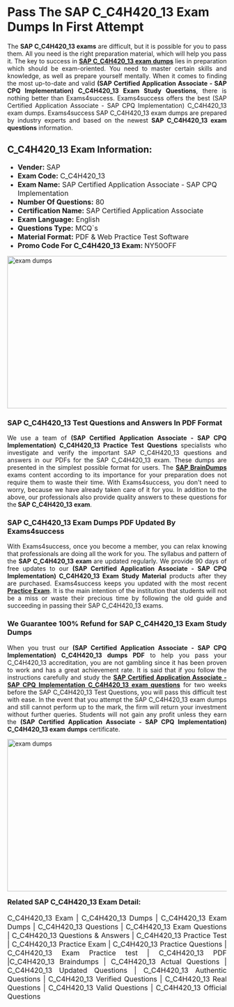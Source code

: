 <h1><strong><strong>Pass The SAP C_C4H420_13 Exam Dumps In First Attempt</strong></strong></h1> <p style="text-align:justify">The <strong>SAP C_C4H420_13 exams</strong> are difficult, but it is possible for you to pass them. All you need is the right preparation material, which will help you pass it. The key to success in <a href="https://www.exams4success.com/sap/c_c4h420_13-pdf-exam-dumps"><strong>SAP C_C4H420_13 exam dumps</strong></a> lies in preparation which should be exam-oriented. You need to master certain skills and knowledge, as well as prepare yourself mentally. When it comes to finding the most up-to-date and valid <strong>(SAP Certified Application Associate - SAP CPQ Implementation) C_C4H420_13 Exam Study Questions</strong>, there is nothing better than Exams4success. Exams4success offers the best (SAP Certified Application Associate - SAP CPQ Implementation) C_C4H420_13 exam dumps. Exams4success SAP C_C4H420_13 exam dumps are prepared by industry experts and based on the newest <strong>SAP C_C4H420_13 exam questions</strong> information.</p> <h2><strong><strong>C_C4H420_13 Exam Information:</strong></strong></h2> <ul> <li><span style="font-size:16px"><strong>Vender:</strong> SAP</span></li> <li><span style="font-size:16px"><strong>Exam Code:</strong> C_C4H420_13</span></li> <li><span style="font-size:16px"><strong>Exam Name:</strong> SAP Certified Application Associate - SAP CPQ Implementation</span></li> <li><span style="font-size:16px"><strong>Number Of Questions:</strong> 80</span></li> <li><span style="font-size:16px"><strong>Certification Name:</strong> SAP Certified Application Associate</span></li> <li><span style="font-size:16px"><strong>Exam Language:</strong> English</span></li> <li><span style="font-size:16px"><strong>Questions Type:</strong> MCQ`s</span></li> <li><span style="font-size:16px"><strong>Material Format:</strong> PDF & Web Practice Test Software</span></li> <li><span style="font-size:16px"><strong>Promo Code For C_C4H420_13 Exam: </strong>NY50OFF</span></li> </ul> <p><a href="https://www.exams4success.com/sap/c_c4h420_13-pdf-exam-dumps" rel="no-follow"><img alt="exam dumps" src="https://www.certcollections.com/uploads/content/infrist1.png" style="height:350px; width:750px" /></a></p> <h3><strong>SAP C_C4H420_13 Test Questions and Answers In PDF Format</strong></h3> <p style="text-align:justify">We use a team of <strong>(SAP Certified Application Associate - SAP CPQ Implementation) C_C4H420_13 Practice Test Questions</strong> specialists who investigate and verify the important SAP C_C4H420_13 questions and answers in our PDFs for the SAP C_C4H420_13 exam. These dumps are presented in the simplest possible format for users. The <a href="https://www.exams4success.com/sap-exam-dumps"><strong>SAP BrainDumps</strong></a> exams content according to its importance for your preparation does not require them to waste their time. With Exams4success, you don't need to worry, because we have already taken care of it for you. In addition to the above, our professionals also provide quality answers to these questions for the<strong> SAP C_C4H420_13 exam</strong>.</p> <h3><strong> SAP C_C4H420_13 Exam Dumps PDF Updated By Exams4success</strong></h3> <p style="text-align:justify">With Exams4success, once you become a member, you can relax knowing that professionals are doing all the work for you. The syllabus and pattern of the <strong>SAP C_C4H420_13 exam </strong>are updated regularly. We provide 90 days of free updates to our <strong>(SAP Certified Application Associate - SAP CPQ Implementation) C_C4H420_13 Exam Study Material</strong> products after they are purchased. Exams4success keeps you updated with the most recent <a href="https://www.exams4success.com/"><strong>Practice Exam</strong></a>. It is the main intention of the institution that students will not be a miss or waste their precious time by following the old guide and succeeding in passing their SAP C_C4H420_13 exams.</p> <h3 style="text-align:justify"><strong>We Guarantee 100% Refund for SAP C_C4H420_13 Exam Study Dumps</strong></h3> <p style="text-align:justify">When you trust our <strong>(SAP Certified Application Associate - SAP CPQ Implementation) C_C4H420_13 dumps PDF</strong> to help you pass your C_C4H420_13 accreditation, you are not gambling since it has been proven to work and has a great achievement rate. It is said that if you follow the instructions carefully and study the <a href="https://www.exams4success.com/sap/c_c4h420_13-pdf-exam-dumps"><strong>SAP Certified Application Associate - SAP CPQ Implementation C_C4H420_13 exam questions</strong></a> for two weeks before the SAP C_C4H420_13 Test Questions, you will pass this difficult test with ease. In the event that you attempt the SAP C_C4H420_13 exam dumps and still cannot perform up to the mark, the firm will return your investment without further queries. Students will not gain any profit unless they earn the <strong>(SAP Certified Application Associate - SAP CPQ Implementation) C_C4H420_13 exam dumps</strong> certificate.</p> <p style="text-align:justify"><a href="https://www.exams4success.com/sap/c_c4h420_13-pdf-exam-dumps" rel="no-follow"><img alt="exam dumps" src="https://www.certcollections.com/uploads/content/free_demo1.png" style="height:350px; width:750px" /></a></p> <p style="text-align:justify"><span style="font-size:16px"><strong>Related SAP C_C4H420_13 Exam Detail:</strong></span><br /> <br /> <span style="font-size:16px">C_C4H420_13 Exam | C_C4H420_13 Dumps | C_C4H420_13 Exam Dumps | C_C4H420_13 Questions | C_C4H420_13 Exam Questions | C_C4H420_13 Questions & Answers | C_C4H420_13 Practice Test | C_C4H420_13 Practice Exam | C_C4H420_13 Practice Questions | C_C4H420_13 Exam Practice test | C_C4H420_13 PDF |C_C4H420_13 Braindumps | C_C4H420_13 Actual Questions | C_C4H420_13 Updated Questions | C_C4H420_13 Authentic Questions | C_C4H420_13 Verified Questions | C_C4H420_13 Real Questions | C_C4H420_13 Valid Questions | C_C4H420_13 Official Questions</span></p>
